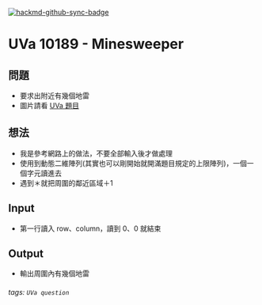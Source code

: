 [![hackmd-github-sync-badge](https://hackmd.io/lmQ3ljHATfqs_AtXWEv-QA/badge)](https://hackmd.io/lmQ3ljHATfqs_AtXWEv-QA)
# UVa 10189 - Minesweeper


## 問題
* 要求出附近有幾個地雷
* 圖片請看 [UVa 題目](https://onlinejudge.org/external/101/10189.pdf)  

## 想法
* 我是參考網路上的做法，不要全部輸入後才做處理
* 使用到動態二維陣列(其實也可以剛開始就開滿題目規定的上限陣列)，一個一個字元讀進去
* 遇到＊就把周圍的鄰近區域＋1

## Input
* 第一行讀入 row、column，讀到 0、0 就結束 

## Output
* 輸出周圍內有幾個地雷

###### tags: `UVa question`